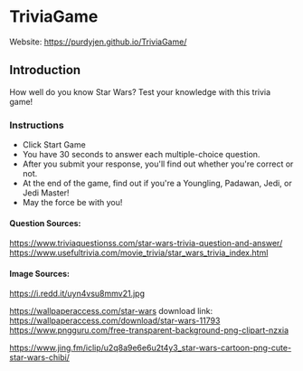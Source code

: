 # TriviaGame

Website: https://purdyjen.github.io/TriviaGame/

## Introduction
How well do you know Star Wars? Test your knowledge with this trivia game!

### Instructions

- Click Start Game
- You have 30 seconds to answer each multiple-choice question.
- After you submit your response, you'll find out whether you're correct or not.
- At the end of the game, find out if you're a Youngling, Padawan, Jedi, or Jedi Master!
- May the force be with you!



#### Question Sources:
https://www.triviaquestionss.com/star-wars-trivia-question-and-answer/
https://www.usefultrivia.com/movie_trivia/star_wars_trivia_index.html


#### Image Sources:
https://i.redd.it/uyn4vsu8mmv21.jpg

https://wallpaperaccess.com/star-wars
download link: https://wallpaperaccess.com/download/star-wars-11793
https://www.pngguru.com/free-transparent-background-png-clipart-nzxia

https://www.jing.fm/iclip/u2q8a9e6e6u2t4y3_star-wars-cartoon-png-cute-star-wars-chibi/
